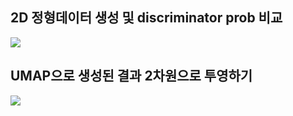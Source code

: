 ## 2D 정형데이터 생성 및 discriminator prob 비교

<img src="./2D_RESULT.gif">

<br>

## UMAP으로 생성된 결과 2차원으로 투영하기

<img src="./vis_umap_gan.gif">

<br>

